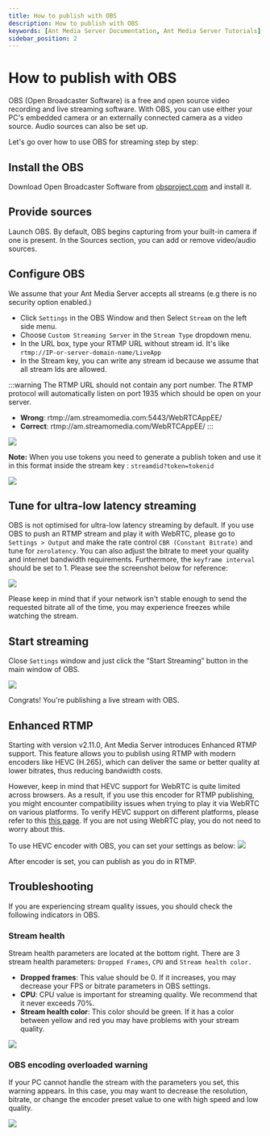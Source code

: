 ```yaml
---
title: How to publish with OBS 
description: How to publish with OBS
keywords: [Ant Media Server Documentation, Ant Media Server Tutorials]
sidebar_position: 2
---
```


# How to publish with OBS

OBS (Open Broadcaster Software) is a free and open source video recording and live streaming software. With OBS, you can use either your PC's embedded camera or an externally connected camera as a video source. Audio sources can also be set up.

Let's go over how to use OBS for streaming step by step:

## Install the OBS

Download Open Broadcaster Software from [obsproject.com](https://obsproject.com/) and install it. 

## Provide sources

Launch OBS. By default, OBS begins capturing from your built-in camera if one is present. In the Sources section, you can add or remove video/audio sources.

## Configure OBS

We assume that your Ant Media Server accepts all streams (e.g there is no security option enabled.)

*   Click ```Settings``` in the OBS Window and then Select ```Stream``` on the left side menu.
*   Choose ```Custom Streaming Server``` in the ```Stream Type``` dropdown menu.
*   In the URL box, type your RTMP URL without stream id. It's like ```rtmp://IP-or-server-domain-name/LiveApp```
*   In the Stream key, you can write any stream id because we assume that all stream Ids are allowed.

:::warning
The RTMP URL should not contain any port number. The RTMP protocol will automatically listen on port 1935 which should be open on your server.

 - **Wrong**: rtmp://am.streamomedia.com:5443/WebRTCAppEE/
 - **Correct**:   rtmp://am.streamomedia.com/WebRTCAppEE/
:::

![](@site/static/img/obs-rtmp-image/OBS-Stream.png)

**Note:** When you use tokens you need to generate a publish token and use it in this format inside the stream key : ```streamdid?token=tokenid```

![](@site/static/img/obs-rtmp-image/OBS-Stream-Token.png)

## Tune for ultra-low latency streaming

OBS is not optimised for ultra-low latency streaming by default. If you use OBS to push an RTMP stream and play it with WebRTC, please go to ```Settings > Output``` and make the rate control ```CBR (Constant Bitrate)``` and tune for ```zerolatency```. You can also adjust the bitrate to meet your quality and internet bandwidth requirements. Furthermore, the ```keyframe interval``` should be set to 1.  Please see the screenshot below for reference:

![](@site/static/img/obs-rtmp-image/OBS-Output.png)

Please keep in mind that if your network isn't stable enough to send the requested bitrate all of the time, you may experience freezes while watching the stream.

## Start streaming

Close ```Settings``` window and just click the “Start Streaming” button in the main window of OBS.

![](@site/static/img/obs-rtmp-image/OBS-Start-Stream.png)

Congrats! You're publishing a live stream with OBS.

## Enhanced RTMP
Starting with version v2.11.0, Ant Media Server introduces Enhanced RTMP support. This feature allows you to publish using RTMP with modern encoders like HEVC (H.265), which can deliver the same or better quality at lower bitrates, thus reducing bandwidth costs. 

However, keep in mind that HEVC support for WebRTC is quite limited across browsers. As a result, if you use this encoder for RTMP publishing, you might encounter compatibility issues when trying to play it via WebRTC on various platforms. To verify HEVC support on different platforms, please refer to this [this page](https://caniuse.com/hevc).
If you are not using WebRTC play, you do not need to worry about this.

To use HEVC encoder with OBS, you can set your settings as below:
![](@site/static/img/obs-rtmp-image/obs_hevc_enhanced_rtmp.png)

After encoder is set, you can publish as you do in RTMP.

## Troubleshooting

If you are experiencing stream quality issues, you should check the following indicators in OBS.

### Stream health

Stream health parameters are located at the bottom right. There are 3 stream health parameters: ```Dropped Frames```, ```CPU``` and ```Stream health color.``` 

*   **Dropped frames**: This value should be 0. If it increases, you may decrease your FPS or bitrate parameters in OBS settings.
*   **CPU**: CPU value is important for streaming quality. We recommend that it never exceeds 70%.
*   **Stream health color**: This color should be green. If it has a color between yellow and red you may have problems with your stream quality.

![](@site/static/img/obs-rtmp-image/OBS-Status.png)

### OBS encoding overloaded warning

If your PC cannot handle the stream with the parameters you set, this warning appears. In this case, you may want to decrease the resolution, bitrate, or change the encoder preset value to one with high speed and low quality.

![](@site/static/img/obs-rtmp-image/OBS-Warning.png)
